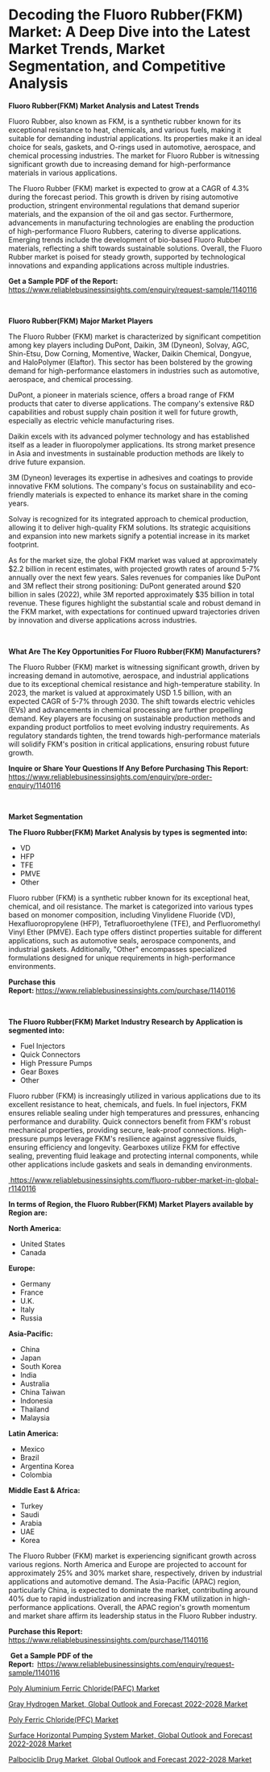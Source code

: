 <p><h1>Decoding the Fluoro Rubber(FKM) Market: A Deep Dive into the Latest Market Trends, Market Segmentation, and Competitive Analysis</h1></p><p><strong>Fluoro Rubber(FKM) Market Analysis and Latest Trends</strong></p>
<p><p>Fluoro Rubber, also known as FKM, is a synthetic rubber known for its exceptional resistance to heat, chemicals, and various fuels, making it suitable for demanding industrial applications. Its properties make it an ideal choice for seals, gaskets, and O-rings used in automotive, aerospace, and chemical processing industries. The market for Fluoro Rubber is witnessing significant growth due to increasing demand for high-performance materials in various applications.</p><p>The Fluoro Rubber (FKM) market is expected to grow at a CAGR of 4.3% during the forecast period. This growth is driven by rising automotive production, stringent environmental regulations that demand superior materials, and the expansion of the oil and gas sector. Furthermore, advancements in manufacturing technologies are enabling the production of high-performance Fluoro Rubbers, catering to diverse applications. Emerging trends include the development of bio-based Fluoro Rubber materials, reflecting a shift towards sustainable solutions. Overall, the Fluoro Rubber market is poised for steady growth, supported by technological innovations and expanding applications across multiple industries.</p></p>
<p><strong>Get a Sample PDF of the Report:&nbsp;</strong> <a href="https://www.reliablebusinessinsights.com/enquiry/request-sample/1140116?utm_campaign=41&utm_medium=2&utm_source=Github&utm_content=ia&utm_term=14102024&utm_id=fluoro-rubberfkm">https://www.reliablebusinessinsights.com/enquiry/request-sample/1140116</a></p>
<p>&nbsp;</p>
<p><strong>Fluoro Rubber(FKM) Major Market Players</strong></p>
<p><p>The Fluoro Rubber (FKM) market is characterized by significant competition among key players including DuPont, Daikin, 3M (Dyneon), Solvay, AGC, Shin-Etsu, Dow Corning, Momentive, Wacker, Daikin Chemical, Dongyue, and HaloPolymer (Elaftor). This sector has been bolstered by the growing demand for high-performance elastomers in industries such as automotive, aerospace, and chemical processing.</p><p>DuPont, a pioneer in materials science, offers a broad range of FKM products that cater to diverse applications. The company's extensive R&D capabilities and robust supply chain position it well for future growth, especially as electric vehicle manufacturing rises.</p><p>Daikin excels with its advanced polymer technology and has established itself as a leader in fluoropolymer applications. Its strong market presence in Asia and investments in sustainable production methods are likely to drive future expansion.</p><p>3M (Dyneon) leverages its expertise in adhesives and coatings to provide innovative FKM solutions. The company's focus on sustainability and eco-friendly materials is expected to enhance its market share in the coming years.</p><p>Solvay is recognized for its integrated approach to chemical production, allowing it to deliver high-quality FKM solutions. Its strategic acquisitions and expansion into new markets signify a potential increase in its market footprint.</p><p>As for the market size, the global FKM market was valued at approximately $2.2 billion in recent estimates, with projected growth rates of around 5-7% annually over the next few years. Sales revenues for companies like DuPont and 3M reflect their strong positioning: DuPont generated around $20 billion in sales (2022), while 3M reported approximately $35 billion in total revenue. These figures highlight the substantial scale and robust demand in the FKM market, with expectations for continued upward trajectories driven by innovation and diverse applications across industries.</p></p>
<p>&nbsp;</p>
<p><strong>What Are The Key Opportunities For Fluoro Rubber(FKM) Manufacturers?</strong></p>
<p><p>The Fluoro Rubber (FKM) market is witnessing significant growth, driven by increasing demand in automotive, aerospace, and industrial applications due to its exceptional chemical resistance and high-temperature stability. In 2023, the market is valued at approximately USD 1.5 billion, with an expected CAGR of 5-7% through 2030. The shift towards electric vehicles (EVs) and advancements in chemical processing are further propelling demand. Key players are focusing on sustainable production methods and expanding product portfolios to meet evolving industry requirements. As regulatory standards tighten, the trend towards high-performance materials will solidify FKM's position in critical applications, ensuring robust future growth.</p></p>
<p><strong>Inquire or Share Your Questions If Any Before Purchasing This Report:</strong> <a href="https://www.reliablebusinessinsights.com/enquiry/pre-order-enquiry/1140116?utm_campaign=41&utm_medium=2&utm_source=Github&utm_content=ia&utm_term=14102024&utm_id=fluoro-rubberfkm">https://www.reliablebusinessinsights.com/enquiry/pre-order-enquiry/1140116</a></p>
<p>&nbsp;</p>
<p><strong>Market Segmentation</strong></p>
<p><strong>The Fluoro Rubber(FKM) Market Analysis by types is segmented into:</strong></p>
<p><ul><li>VD</li><li>HFP</li><li>TFE</li><li>PMVE</li><li>Other</li></ul></p>
<p><p>Fluoro rubber (FKM) is a synthetic rubber known for its exceptional heat, chemical, and oil resistance. The market is categorized into various types based on monomer composition, including Vinylidene Fluoride (VD), Hexafluoropropylene (HFP), Tetrafluoroethylene (TFE), and Perfluoromethyl Vinyl Ether (PMVE). Each type offers distinct properties suitable for different applications, such as automotive seals, aerospace components, and industrial gaskets. Additionally, "Other" encompasses specialized formulations designed for unique requirements in high-performance environments.</p></p>
<p><strong>Purchase this Report:&nbsp;</strong><a href="https://www.reliablebusinessinsights.com/purchase/1140116?utm_campaign=41&utm_medium=2&utm_source=Github&utm_content=ia&utm_term=14102024&utm_id=fluoro-rubberfkm">https://www.reliablebusinessinsights.com/purchase/1140116</a></p>
<p>&nbsp;</p>
<p><strong>The Fluoro Rubber(FKM) Market Industry Research by Application is segmented into:</strong></p>
<p><ul><li>Fuel Injectors</li><li>Quick Connectors</li><li>High Pressure Pumps</li><li>Gear Boxes</li><li>Other</li></ul></p>
<p><p>Fluoro rubber (FKM) is increasingly utilized in various applications due to its excellent resistance to heat, chemicals, and fuels. In fuel injectors, FKM ensures reliable sealing under high temperatures and pressures, enhancing performance and durability. Quick connectors benefit from FKM's robust mechanical properties, providing secure, leak-proof connections. High-pressure pumps leverage FKM's resilience against aggressive fluids, ensuring efficiency and longevity. Gearboxes utilize FKM for effective sealing, preventing fluid leakage and protecting internal components, while other applications include gaskets and seals in demanding environments.</p></p>
<p><a href="https://www.reliablebusinessinsights.com/fluoro-rubber-market-in-global-r1140116?utm_campaign=41&utm_medium=2&utm_source=Github&utm_content=ia&utm_term=14102024&utm_id=fluoro-rubberfkm">&nbsp;https://www.reliablebusinessinsights.com/fluoro-rubber-market-in-global-r1140116</a></p>
<p><strong>In terms of Region, the Fluoro Rubber(FKM) Market Players available by Region are:</strong></p>
<p>
    <p> <strong> North America: </strong>
        <ul>
            <li>United States</li>
            <li>Canada</li>
        </ul>
        </p> 
    <p> <strong> Europe: </strong>
        <ul>
            <li>Germany</li>
            <li>France</li>
            <li>U.K.</li>
            <li>Italy</li>
            <li>Russia</li>
        </ul>
        </p> 
    <p> <strong> Asia-Pacific: </strong>
        <ul>
            <li>China</li>
            <li>Japan</li>
            <li>South Korea</li>
            <li>India</li>
            <li>Australia</li>
            <li>China Taiwan</li>
            <li>Indonesia</li>
            <li>Thailand</li>
            <li>Malaysia</li>
        </ul>
        </p> 
    <p> <strong> Latin America: </strong>
        <ul>
            <li>Mexico</li>
            <li>Brazil</li>
            <li>Argentina Korea</li>
            <li>Colombia</li>
        </ul>
        </p> 
    <p> <strong> Middle East & Africa: </strong>
        <ul>
            <li>Turkey</li>
            <li>Saudi</li>
            <li>Arabia</li>
            <li>UAE</li>
            <li>Korea</li>
        </ul>
    </p>
    </p>
<p><p>The Fluoro Rubber (FKM) market is experiencing significant growth across various regions. North America and Europe are projected to account for approximately 25% and 30% market share, respectively, driven by industrial applications and automotive demand. The Asia-Pacific (APAC) region, particularly China, is expected to dominate the market, contributing around 40% due to rapid industrialization and increasing FKM utilization in high-performance applications. Overall, the APAC region's growth momentum and market share affirm its leadership status in the Fluoro Rubber industry.</p></p>
<p><strong>Purchase this Report: </strong><a href="https://www.reliablebusinessinsights.com/purchase/1140116?utm_campaign=41&utm_medium=2&utm_source=Github&utm_content=ia&utm_term=14102024&utm_id=fluoro-rubberfkm">https://www.reliablebusinessinsights.com/purchase/1140116</a></p>
<p>&nbsp;<strong>Get a Sample PDF of the Report:&nbsp;&nbsp;</strong><a href="https://www.reliablebusinessinsights.com/enquiry/request-sample/1140116?utm_campaign=41&utm_medium=2&utm_source=Github&utm_content=ia&utm_term=14102024&utm_id=fluoro-rubberfkm">https://www.reliablebusinessinsights.com/enquiry/request-sample/1140116</a></p>
<p><strong></strong></p>
<p><p><a href="https://github.com/lambertr3e8v/Market-Research-Report-List-1/blob/main/poly-aluminium-ferric-chloridepafc-market.md?utm_campaign=41&utm_medium=2&utm_source=Github&utm_content=ia&utm_term=14102024&utm_id=fluoro-rubberfkm">Poly Aluminium Ferric Chloride(PAFC) Market</a></p><p><a href="https://www.linkedin.com/pulse/gray-hydrogen-market-global-outlook-forecast-2022-2028-trends-strategic-tnfvf?utm_campaign=41&utm_medium=2&utm_source=Github&utm_content=ia&utm_term=14102024&utm_id=fluoro-rubberfkm">Gray Hydrogen Market, Global Outlook and Forecast 2022-2028 Market</a></p><p><a href="https://github.com/CarolynWatkins697/Market-Research-Report-List-1/blob/main/poly-ferric-chloridepfc-market.md?utm_campaign=41&utm_medium=2&utm_source=Github&utm_content=ia&utm_term=14102024&utm_id=fluoro-rubberfkm">Poly Ferric Chloride(PFC) Market</a></p><p><a href="https://www.linkedin.com/pulse/influencing-factors-surface-horizontal-pumping-system-market-zmprf?utm_campaign=41&utm_medium=2&utm_source=Github&utm_content=ia&utm_term=14102024&utm_id=fluoro-rubberfkm">Surface Horizontal Pumping System Market, Global Outlook and Forecast 2022-2028 Market</a></p><p><a href="https://www.linkedin.com/pulse/palbociclib-drug-market-global-outlook-forecast-2022-2028-market2024-wtj2f?utm_campaign=41&utm_medium=2&utm_source=Github&utm_content=ia&utm_term=14102024&utm_id=fluoro-rubberfkm">Palbociclib Drug Market, Global Outlook and Forecast 2022-2028 Market</a></p></p>